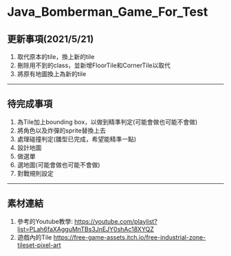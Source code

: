 # Java_Bomberman_Game_For_Test

## 更新事項(2021/5/21)
1. 取代原本的tile，換上新的tile
2. 刪除用不到的class，並新增FloorTile和CornerTile以取代
3. 將原有地圖換上為新的tile

---

## 待完成事項
1. 為Tile加上bounding box，以做到精準判定(可能會做也可能不會做)
2. 將角色以及炸彈的sprite替換上去
3. 處理碰撞判定(雛型已完成，希望能精準一點)
4. 設計地圖
5. 做選單
6. 選地圖(可能會做也可能不會做)
7. 對戰規則設定

---

## 素材連結
1. 參考的Youtube教學:
https://youtube.com/playlist?list=PLah6faXAgguMnTBs3JnEJY0shAc18XYQZ
2. 遊戲內的Tile
https://free-game-assets.itch.io/free-industrial-zone-tileset-pixel-art